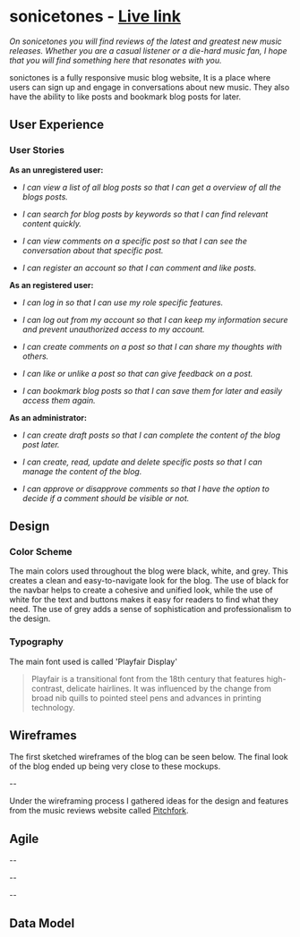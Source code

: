 <!-- Heading -->

# sonicetones - [Live link]()

_On sonicetones you will find reviews of the latest and greatest new music releases. Whether you are a casual listener or a die-hard music fan, I hope that you will find something here that resonates with you._

sonictones is a fully responsive music blog website, It is a place where users can sign up and engage in conversations about new music. They also have the ability to like posts and bookmark blog posts for later.

<!-- Responsive Image -->

## User Experience
### User Stories

__As an unregistered user:__

-  _I can view a list of all blog posts so that I can get a overview of all the blogs posts._

- _I can search for blog posts by keywords so that I can find relevant content quickly._

- _I can view comments on a specific post so that I can see the conversation about that specific post._

- _I can register an account so that I can comment and like posts._


__As an registered user:__

- _I can log in so that I can use my role specific features._

- _I can log out from my account so that I can keep my information secure and prevent unauthorized access to my account._

- _I can create comments on a post so that I can share my thoughts with others._

- _I can like or unlike a post so that can give feedback on a post._

- _I can bookmark blog posts so that I can save them for later and easily access them again._

__As an administrator:__

- _I can create draft posts so that I can complete the content of the blog post later._

- _I can create, read, update and delete specific posts so that I can manage the content of the blog._

- _I can approve or disapprove comments so that I have the option to decide if a comment should be visible or not._







## Design
### Color Scheme
The main colors used throughout the blog were black, white, and grey. This creates a clean and easy-to-navigate look for the blog. The use of black for the navbar helps to create a cohesive and unified look, while the use of white for the text and buttons makes it easy for readers to find what they need. The use of grey adds a sense of sophistication and professionalism to the design.

### Typography
The main font used is called 'Playfair Display'
> Playfair is a transitional font from the 18th century that features high-contrast, delicate hairlines. It was influenced by the change from broad nib quills to pointed steel pens and advances in printing technology.

## Wireframes
The first sketched wireframes of the blog can be seen below. The final look of the blog ended up being very close to these mockups.
<!-- Wireframes Pictures here -->
--

Under the wireframing process I gathered ideas for the design and features from the music reviews website called [Pitchfork](https://pitchfork.com/reviews/albums/).

## Agile

-- 

--

--

## Data Model

